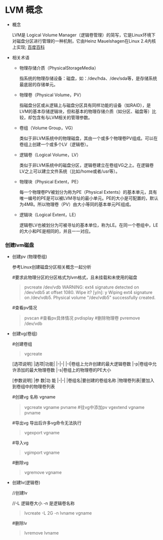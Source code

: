# LVM 概念

- 概念

    LVM是 Logical Volume Manager（逻辑卷管理）的简写，它是Linux环境下对磁盘分区进行管理的一种机制，它由Heinz Mauelshagen在Linux 2.4内核上实现;
    [百度百科](https://baike.baidu.com/item/LVM/6571177)

- 相关术语


    - 物理存储介质（PhysicalStorageMedia）
    
        指系统的物理存储设备：磁盘，如：/dev/hda、/dev/sda等，是存储系统最底层的存储单元。
    - 物理卷（Physical Volume，PV）
    
        指磁盘分区或从逻辑上与磁盘分区具有同样功能的设备（如RAID），是LVM的基本存储逻辑块，但和基本的物理存储介质（如分区、磁盘等）比较，却包含有与LVM相关的管理参数。
    - 卷组（Volume Group，VG）
    
        类似于非LVM系统中的物理磁盘，其由一个或多个物理卷PV组成。可以在卷组上创建一个或多个LV（逻辑卷）。
    - 逻辑卷（Logical Volume，LV）
    
        类似于非LVM系统中的磁盘分区，逻辑卷建立在卷组VG之上。在逻辑卷LV之上可以建立文件系统（比如/home或者/usr等）。
    - 物理块（Physical Extent，PE）
        
        每一个物理卷PV被划分为称为PE（Physical Extents）的基本单元，具有唯一编号的PE是可以被LVM寻址的最小单元。PE的大小是可配置的，默认为4MB。所以物理卷（PV）由大小等同的基本单元PE组成。
    - 逻辑块（Logical Extent，LE）
    
        逻辑卷LV也被划分为可被寻址的基本单位，称为LE。在同一个卷组中，LE的大小和PE是相同的，并且一一对应。
       

### 创建lvm磁盘

- 创建pv (物理卷组)


    参考Linux创建磁盘分区相关概念一起分析

    #要求此物理分区的分区格式为lvm格式，且未挂载和未使用的磁盘
    >pvcreate /dev/vdb
    WARNING: ext4 signature detected on /dev/vdb5 at offset 1080. Wipe it? [y/n]: y
    Wiping ext4 signature on /dev/vdb5.
    Physical volume "/dev/vdb5" successfully created.

    #查看pv情况
    >pvscan 
    #查看pv具体情况
    >pvdisplay
    #删除物理卷
    >pvremove /dev/vdb

- 创建vg(卷组)

    #创建卷组
    >vgcreate

    [选项说明]
    |选项|功能|
    |-|-|
    |-l|卷组上允许创建的最大逻辑卷数
    |-p|卷组中允许添加的最大物理卷数
    |-s|卷组上的物理卷的PE大小

    [参数说明]
    |参    数|功    能
    |-|-|
    |卷组名|要创建的卷组名称
    |物理卷列表|要加入到卷组中的物理卷列表

    #创建vg 名称 vgname
    >vgcreate vgname pvname
    #往vg中添加pv
    >vgextend vgname pvname

    #导出vg 导出后许多vg命令无法执行
    >vgexport vgname

    #导入vg
    >vgimport vgname

    #删除vg
    > vgremove vgname


- 创建lv(逻辑卷)

    //创建lv
    
    //-L 逻辑卷大小 -n 是逻辑卷名称
    >lvcreate -L 2G -n lvname vgname

    #删除lv
    >lvremove lvname

